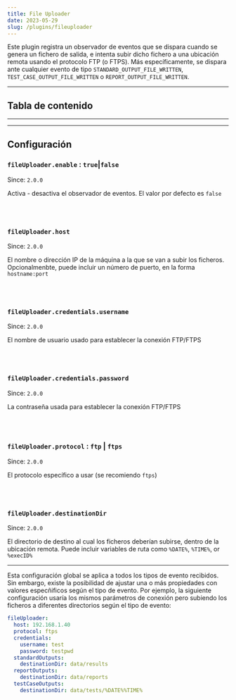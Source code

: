 ```yaml
---
title: File Uploader
date: 2023-05-29
slug: /plugins/fileuploader
---
```


Este plugin registra un observador de eventos que se dispara cuando se genera un fichero de 
salida, e intenta subir dicho fichero a una ubicación remota usando el protocolo FTP (o FTPS).
Más específicamente, se dispara ante cualquier evento de tipo `STANDARD_OUTPUT_FILE_WRITTEN`,
`TEST_CASE_OUTPUT_FILE_WRITTEN` o `REPORT_OUTPUT_FILE_WRITTEN`.

---
## Tabla de contenido

---

---
## Configuración


### `fileUploader.enable` : `true`|`false`
Since: ```2.0.0```

Activa - desactiva el observador de eventos. El valor por defecto es `false`

<br /><br />

### `fileUploader.host`
Since: ```2.0.0```

El nombre o dirección IP de la máquina a la que se van a subir los ficheros. Opcionalmenbte,
puede incluir un número de puerto, en la forma `hostname:port`

<br /><br />

### `fileUploader.credentials.username`
Since: ```2.0.0```

El nombre de usuario usado para establecer la conexión FTP/FTPS

<br /><br />

### `fileUploader.credentials.password`
Since: ```2.0.0```

La contraseña usada para establecer la conexión FTP/FTPS

<br /><br />

### `fileUploader.protocol` : `ftp` | `ftps`
Since: ```2.0.0```

El protocolo específico a usar (se recomiendo `ftps`)

<br /><br />

### `fileUploader.destinationDir`
Since: ```2.0.0```

El directorio de destino al cual los ficheros deberían subirse, dentro de la ubicación remota. 
Puede incluir variables de ruta como `%DATE%`, `%TIME%`, or `%execID%`


---

Esta configuración global se aplica a todos los tipos de evento recibidos. Sin embargo, existe la 
posibilidad de ajustar una o más propiedades con valores especñificos según el tipo de evento. Por
ejemplo, la siguiente configuración usaría los mismos parámetros de conexión pero subiendo los ficheros
a diferentes directorios según el tipo de evento:

```yaml
fileUploader:
  host: 192.168.1.40
  protocol: ftps
  credentials:
    username: test
    password: testpwd
  standardOutputs:
    destinationDir: data/results
  reportOutputs:
    destinationDir: data/reports
  testCaseOutputs:
    destinationDir: data/tests/%DATE%%TIME%
```